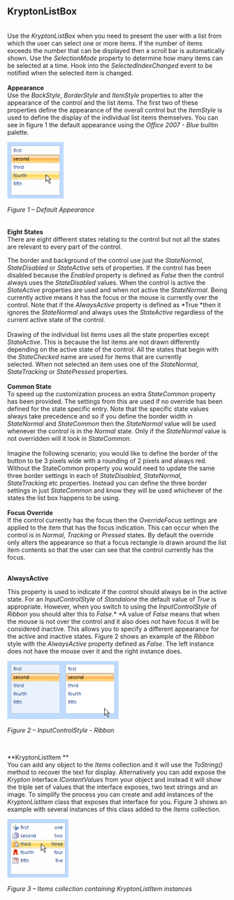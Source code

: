 ## KryptonListBox  
   
Use the *KryptonListBox* when you need to present the user with a list from
which the user can select one or more items. If the number of items exceeds the
number that can be displayed then a scroll bar is automatically shown. Use the
*SelectionMode* property to determine how many items can be selected at a
time. Hook into the *SelectedIndexChanged* event to be notified when the
selected item is changed.  
   
**Appearance**  
Use the *BackStyle*, *BorderStyle* and *ItemStyle* properties to alter the
appearance of the control and the list items. The first two of these properties
define the appearance of the overall control but the *ItemStyle* is used to
define the display of the individual list items themselves. You can see in
figure 1 the default appearance using the *Office 2007 - Blue* builtin palette.  

![*Figure 1 – Default Appearance*](KryptonListBox1.png)

*Figure 1 – Default Appearance*  
   
   
**Eight States**  
There are eight different states relating to the control but not all the states
are relevant to every part of the control.

The border and background of the control use just the *StateNormal*,
*StateDisabled* or *StateActive* sets of properties. If the control has been
disabled because the *Enabled* property is defined as *False* then the control
always uses the *StateDisabled* values. When the control is active the
*StateActive* properties are used and when not active the *StateNormal*. Being
currently active means it has the focus or the mouse is currently over the
control. Note that if the *AlwaysActive* property is defined as *True *then it
ignores the *StateNormal* and always uses the *StateActive* regardless of the
current active state of the control.  
   
Drawing of the individual list items uses all the state properties except
*StateActive*. This is because the list items are not drawn differently
depending on the active state of the control. All the states that begin with the
*StateChecked* name are used for items that are currently selected. When not
selected an item uses one of the *StateNormal*, *StateTracking* or
*StatePressed* properties.   
   
**Common State**  
To speed up the customization process an extra *StateCommon* property has been
provided. The settings from this are used if no override has been defined for
the state specific entry. Note that the specific state values always take
precedence and so if you define the border width in *StateNormal* and
*StateCommon* then the *StateNormal* value will be used whenever the control is
in the *Normal* state. Only if the *StateNormal* value is not overridden will it
look in *StateCommon*.  
   
Imagine the following scenario; you would like to define the border of the
button to be 3 pixels wide with a rounding of 2 pixels and always red. Without
the StateCommon property you would need to update the same three border settings
in each of *StateDisabled*, *StateNormal*, *StateTracking* etc properties.
Instead you can define the three border settings in just *StateCommon* and know
they will be used whichever of the states the list box happens to be using.  
   
**Focus Override**  
If the control currently has the focus then the *OverrideFocus* settings are
applied to the item that has the focus indication. This can occur when the
control is in *Normal*, *Tracking* or *Pressed* states. By default the override
only alters the appearance so that a focus rectangle is drawn around the list
item contents so that the user can see that the control currently has the focus.  
 

**AlwaysActive**

This property is used to indicate if the control should always be in the active
state. For an *InputControlStyle* of *Standalone* the default value of *True* is
appropriate. However, when you switch to using the *InputControlStyle* of
*Ribbon* you should alter this to *False*.* *A value of *False* means that when
the mouse is not over the control and it also does not have focus it will be
considered inactive. This allows you to specify a different appearance for the
active and inactive states. Figure 2 shows an example of the *Ribbon* style with
the *AlwaysActive* property defined as *False*. The left instance does not have
the mouse over it and the right instance does.

![*Figure 2 – InputControlStyle - Ribbon*](KryptonListBox2.png)

*Figure 2 – InputControlStyle - Ribbon*

 

  
**KryptonListItem **  
You can add any object to the *Items* collection and it will use the
*ToString()* method to recover the text for display. Alternatively you can add
expose the *Krypton* interface *IContentValues* from your object and instead it
will show the triple set of values that the interface exposes, two text strings
and an image. To simplify the process you can create and add instances of the
*KryptonListItem* class that exposes that interface for you. Figure 3 shows an
example with several instances of this class added to the *Items* collection.

![*Figure 3 – Items collection containing KryptonListItem instances*](KryptonListBox3.png)

*Figure 3 – Items collection containing KryptonListItem instances*
